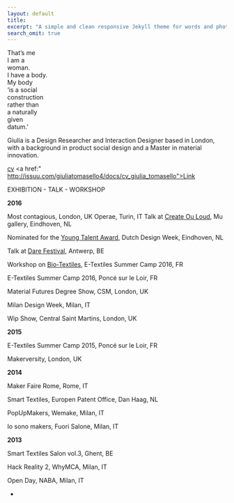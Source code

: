 ```yaml
---
layout: default
title: 
excerpt: "A simple and clean responsive Jekyll theme for words and photos."
search_omit: true
---
```

That’s me  
I am a  
woman.  
I have a body.  
My body  
‘is a social  
construction  
rather than  
a naturally  
given  
datum.’  


Giulia is a Design Researcher and Interaction Designer based in London, with a background in product social design and a Master in material innovation.


[cv](http://issuu.com/giuliatomasello4/docs/cv_giulia_tomasello)
<a href:" http://issuu.com/giuliatomasello4/docs/cv_giulia_tomasello">Link</a>



EXHIBITION - TALK - WORKSHOP

**2016**

Most contagious, London, UK
Operae, Turin, IT
Talk at [Create Ou Loud](http://www.facebook.com/events/1602425956732689/), Mu gallery, Eindhoven, NL

Nominated for the [Young Talent Award](http://www.manifestations.nl/index.php/category/young-talent/?lang=en), Dutch Design Week, Eindhoven, NL

Talk at [Dare Festival](http://darefest16.sched.org/speaker/giulia_tomasello.1v2dimwn), Antwerp, BE

Workshop on [Bio-Textiles](http://etextile-summercamp.org/2016/bio-textiles/), E-Textiles Summer Camp 2016, FR

E-Textiles Summer Camp 2016, Poncé sur le Loir, FR

Material Futures Degree Show, CSM, London, UK

Milan Design Week, Milan, IT

Wip Show, Central Saint Martins, London, UK


**2015**

E-Textiles Summer Camp 2015, Poncé sur le Loir, FR

Makerversity, London, UK


**2014**

Maker Faire Rome, Rome, IT

Smart Textiles, Europen Patent Office, Dan Haag, NL

PopUpMakers, Wemake, Milan, IT

Io sono makers, Fuori Salone, Milan, IT


**2013**

Smart Textiles Salon vol.3, Ghent, BE

Hack Reality 2, WhyMCA, Milan, IT

Open Day, NABA, Milan, IT

-


